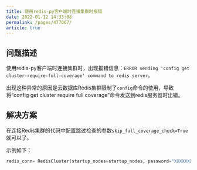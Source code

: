 ```yaml
---
title: 使用redis-py客户端时连接集群时报错
date: 2022-01-12 14:33:08
permalink: /pages/477067/
article: true
---
```


## 问题描述

使用redis-py客户端时连接集群时，出现报错信息：`ERROR sending 'config get cluster-require-full-coverage' command to redis server`。

出现这种异常的原因是云数据库Redis集群限制了`config`命令的使用，导致将“config get cluster require full coverage”命令发送到redis服务器时出错。

## 解决方案

在连接Redis集群的代码中配置跳过检查的参数`skip_full_coverage_check=True`就可以了。

示例如下：

```python
redis_conn= RedisCluster(startup_nodes=startup_nodes, password="XXXXXXXXXXXXXXX",skip_full_coverage_check=True,decode_responses=True)
```

